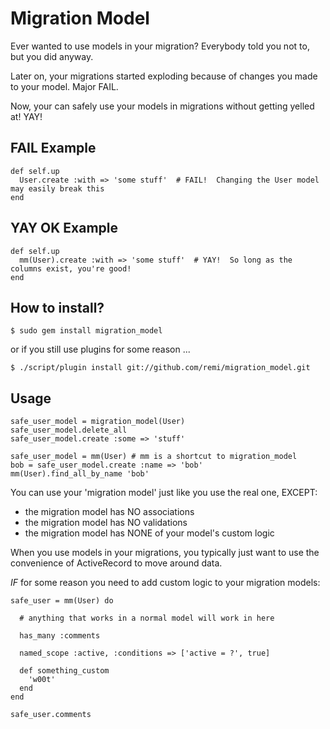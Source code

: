 Migration Model
===============

Ever wanted to use models in your migration?  Everybody told you not to, but you did anyway.

Later on, your migrations started exploding because of changes you made to your model.  Major FAIL.

Now, your can safely use your models in migrations without getting yelled at!  YAY!


FAIL Example
------------

    def self.up
      User.create :with => 'some stuff'  # FAIL!  Changing the User model may easily break this
    end


YAY OK Example
--------------

    def self.up
      mm(User).create :with => 'some stuff'  # YAY!  So long as the columns exist, you're good!
    end


How to install?
---------------

    $ sudo gem install migration_model

or if you still use plugins for some reason ...

    $ ./script/plugin install git://github.com/remi/migration_model.git


Usage
-----

    safe_user_model = migration_model(User)
    safe_user_model.delete_all
    safe_user_model.create :some => 'stuff'

    safe_user_model = mm(User) # mm is a shortcut to migration_model
    bob = safe_user_model.create :name => 'bob'
    mm(User).find_all_by_name 'bob'

You can use your 'migration model' just like you use the real one, EXCEPT:

  * the migration model has NO associations
  * the migration model has NO validations
  * the migration model has NONE of your model's custom logic

When you use models in your migrations, you typically just want to use the 
convenience of ActiveRecord to move around data.

*IF* for some reason you need to add custom logic to your migration models:

    safe_user = mm(User) do

      # anything that works in a normal model will work in here

      has_many :comments

      named_scope :active, :conditions => ['active = ?', true]

      def something_custom
        'w00t'
      end
    end

    safe_user.comments
